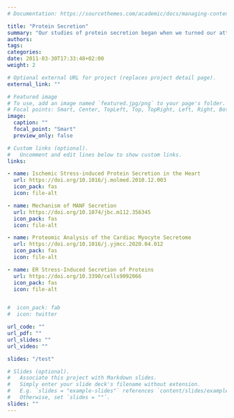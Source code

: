 ```yaml
---
# Documentation: https://sourcethemes.com/academic/docs/managing-content/

title: "Protein Secretion"
summary: "Our studies of protein secretion began when we turned our attention to the effects of cellular stress and protein misfolding on cellular secretion of critical paracrine proteins, and discovered a unique mechanism of secretion of MANF, a novel ER stress response protein. This study led the way to our research into a more global view of proteins secreted from cardiac myocytes, wherein we examined the cardiac myocyte secretome in response to protein folding stresses."
authors: 
tags: 
categories: 
date: 2011-03-30T17:33:48+02:00
weight: 2

# Optional external URL for project (replaces project detail page).
external_link: ""

# Featured image
# To use, add an image named `featured.jpg/png` to your page's folder.
# Focal points: Smart, Center, TopLeft, Top, TopRight, Left, Right, BottomLeft, Bottom, BottomRight.
image:
  caption: ""
  focal_point: "Smart"
  preview_only: false

# Custom links (optional).
#   Uncomment and edit lines below to show custom links.
links:

- name: Ischemic Stress-induced Protein Secretion in the Heart 
  url: https://doi.org/10.1016/j.molmed.2010.12.003
  icon_pack: fas
  icon: file-alt 

- name: Mechanism of MANF Secretion
  url: https://doi.org/10.1074/jbc.m112.356345
  icon_pack: fas
  icon: file-alt 

- name: Proteomic Analysis of the Cardiac Myocyte Secretome
  url: https://doi.org/10.1016/j.yjmcc.2020.04.012
  icon_pack: fas
  icon: file-alt 

- name: ER Stress-Induced Secretion of Proteins
  url: https://doi.org/10.3390/cells9092066
  icon_pack: fas
  icon: file-alt


#  icon_pack: fab
#  icon: twitter

url_code: ""
url_pdf: ""
url_slides: ""
url_video: ""

slides: "/test"

# Slides (optional).
#   Associate this project with Markdown slides.
#   Simply enter your slide deck's filename without extension.
#   E.g. `slides = "example-slides"` references `content/slides/example-slides.md`.
#   Otherwise, set `slides = ""`.
slides: ""
---
```

